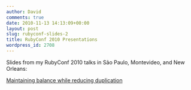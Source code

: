 ```yaml
---
author: David
comments: true
date: 2010-11-13 14:13:09+00:00
layout: post
slug: rubyconf-slides-2
title: RubyConf 2010 Presentations
wordpress_id: 2708
---
```


Slides from my RubyConf 2010 talks in São Paulo, Montevideo, and New Orleans:

[Maintaining balance while reducing duplication](http://blog.davidchelimsky.net/wp-content/uploads/2010/11/duplication.pdf)
